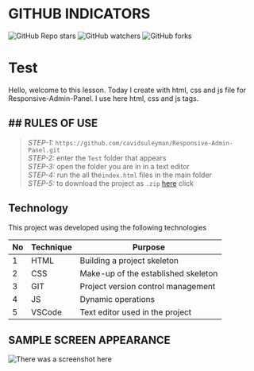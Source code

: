 # GITHUB INDICATORS

![GitHub Repo stars](https://img.shields.io/github/stars/cavidsuleyman/Responsive-Admin-Panel?style=for-the-badge)
![GitHub watchers](https://img.shields.io/github/watchers/cavidsuleyman/Responsive-Admin-Panel?style=for-the-badge)
![GitHub forks](https://img.shields.io/github/forks/cavidsuleyman/Responsive-Admin-Panel?style=for-the-badge)

  # Test

Hello, welcome to this lesson. Today I create with html, css and js file for Responsive-Admin-Panel. I use here html, css and js tags. 
## ## RULES OF USE

> *STEP-1:* `https://github.com/cavidsuleyman/Responsive-Admin-Panel.git` <br/>
> *STEP-2:*  enter the `Test` folder that appears <br/>
> *STEP-3:*  open the folder you are in in a text editor <br/>
> *STEP-4:*  run the  all the`index.html` files in the main folder <br/>
> *STEP-5:*  to download the project as `.zip`  [here](https://github.com/cavidsuleyman/Responsive-Admin-Panel/archive/refs/heads/master.zip) click <br/>


## Technology

This project was developed using the following technologies

| No | Technique | Purpose |
| - | ---------- | --------------------- |
| 1 | HTML | Building a project skeleton |
| 2 | CSS |  Make-up of the established skeleton |
| 3 | GIT |  Project version control management |
| 4 | JS | Dynamic operations |
| 5 | VSCode | Text editor used in the project |


## SAMPLE SCREEN APPEARANCE

![There was a screenshot here](./screen_1.PNG)
